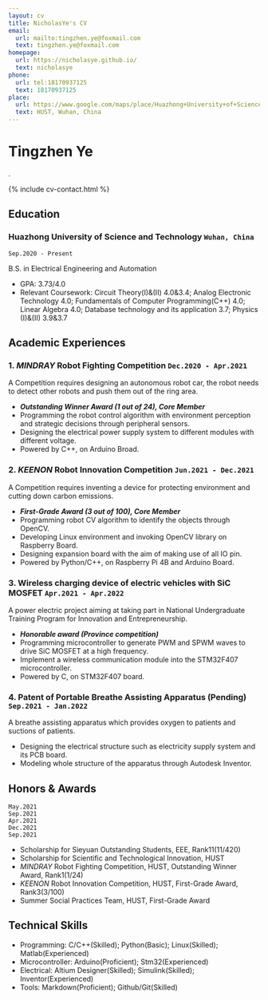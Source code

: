 ```yaml
---
layout: cv
title: NicholasYe's CV
email:
  url: mailto:tingzhen.ye@foxmail.com
  text: tingzhen.ye@foxmail.com
homepage:
  url: https://nicholasye.github.io/
  text: nicholasye
phone: 
  url: tel:18170937125
  text: 18170937125
place:
  url: https://www.google.com/maps/place/Huazhong+University+of+Science+and+Technology/@30.5130089,114.4180869,17z/
  text: HUST, Wuhan, China
---
```


# Tingzhen Ye
.

<!--
include contact information from the front matter
Supported arguments:
    - homepage: url, text
    - phone
    - email
-->

{% include cv-contact.html %}

## Education

### **Huazhong University of Science and Technology** `Wuhan, China`

```
Sep.2020 - Present
```

B.S. in Electrical Engineering and Automation
- GPA: 3.73/4.0
- Relevant Coursework: Circuit Theory(I)&(II) 4.0&3.4; Analog Electronic Technology 4.0; Fundamentals of Computer Programming(C++) 4.0; Linear Algebra 4.0; Database technology and its application 3.7; Physics (I)&(II) 3.9&3.7

## Academic Experiences

### **1. *MINDRAY* Robot Fighting Competition** `Dec.2020 - Apr.2021`
A Competition requires designing an autonomous robot car, the robot needs to detect other robots and push them out of the ring area. 

- _**Outstanding Winner Award (1 out of 24), Core Member**_<br>
- Programming the robot control algorithm with environment perception and strategic decisions through peripheral sensors.
- Designing the electrical power supply system to different modules with different voltage.
- Powered by C++, on Arduino Broad.

### **2. *KEENON* Robot Innovation Competition** `Jun.2021 - Dec.2021`
A Competition requires inventing a device for protecting environment and cutting down carbon emissions. 

- _**First-Grade Award (3 out of 100), Core Member**_<br>
- Programming robot CV algorithm to identify the objects through OpenCV.
- Developing Linux environment and invoking OpenCV library on Raspberry Board.
- Designing expansion board with the aim of making use of all IO pin.
- Powered by Python/C++, on Raspberry Pi 4B and Arduino Board.

### **3. Wireless charging device of electric vehicles with SiC MOSFET** `Apr.2021 - Apr.2022`
A power electric project aiming at taking part in National Undergraduate Training Program for Innovation and Entrepreneurship.

- _**Honorable award (Province competition)**_<br>
- Programming microcontroller to generate PWM and SPWM waves to drive SiC MOSFET at a high frequency.
- Implement a wireless communication module into the STM32F407 microcontroller.
- Powered by C, on STM32F407 board.

### **4. Patent of Portable Breathe Assisting Apparatus (Pending)** `Sep.2021 - Jan.2022`
A breathe assisting apparatus which provides oxygen to patients and suctions of patients.

- Designing the electrical structure such as electricity supply system and its PCB board.
- Modeling whole structure of the apparatus through Autodesk Inventor.

## Honors & Awards

```
May.2021
Sep.2021
Apr.2021
Dec.2021
Sep.2021
```

- Scholarship for Sieyuan Outstanding Students, EEE, Rank11(11/420)
- Scholarship for Scientific and Technological Innovation, HUST
- *MINDRAY* Robot Fighting Competition, HUST, Outstanding Winner Award, Rank1(1/24)
- *KEENON* Robot Innovation Competition, HUST, First-Grade Award, Rank3(3/100)
- Summer Social Practices Team, HUST, First-Grade Award

## Technical Skills

- Programming: C/C++(Skilled); Python(Basic); Linux(Skilled); Matlab(Experienced)
- Microcontroller: Arduino(Proficient); Stm32(Experienced)
- Electrical: Altium Designer(Skilled); Simulink(Skilled); Inventor(Experienced)
- Tools: Markdown(Proficient); Github/Git(Skilled)

<!-- ### Footer

Last updated: 2022.4.25 -->
